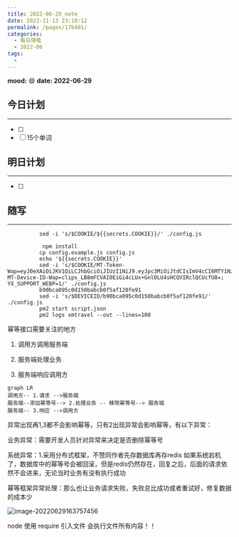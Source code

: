 ```yaml
---
title: 2022-06-29_note
date: 2022-11-13 23:10:12
permalink: /pages/17b401/
categories:
  - 每日随笔
  - 2022-06
tags:
  - 
---
```

**mood:** :smile:  									**date: 2022-06-29**  
## 今日计划  
------
- [ ]  
- [ ]  15个单词
## 明日计划  
------
- [ ]  
## 随写 
------

```
          sed -i 's/$COOKIE/${{secrets.COOKIE}}/' ./config.js
          
           npm install
          cp config.example.js config.js
          echo '${{secrets.COOKIE}}'
          sed -i 's/$COOKIE/MT-Token-Wap=eyJ0eXAiOiJKV1QiLCJhbGciOiJIUzI1NiJ9.eyJpc3MiOiJtdCIsImV4cCI6MTY1NzE1OTA4OSwidXNlcklkIjoxMDcwMzQxOTY5LCJkZXZpY2VJZCI6ImNsaXBzX0xCOG1GQ1ZBSTBFaUdpNGNMVXgrR25sT0xVNHNIQ1FWSVJjbFFDVWNmVTg9IiwiaWF0IjoxNjU0NTY3MDg5fQ.WFBTcLDbQ_TFeIzHWeKNzKIlMEiHnj9rpRdJG6c_hvM; MT-Device-ID-Wap=clips_LB8mFCVAI0EiGi4cLUx+GnlOLU4sHCQVIRclQCUcfU8=; YX_SUPPORT_WEBP=1/' ./config.js
          b90bca095c0d150babcb0f5af120fe91
          sed -i 's/$DEVICEID/b90bca095c0d150babcb0f5af120fe91/' ./config.js
          pm2 start script.json
          pm2 logs xmtravel --out --lines=100 
```

幂等接口需要关注的地方

1. 调用方调用服务端

2. 服务端处理业务

3. 服务端响应调用方

```mermaid
graph LR
调用方-- 1.请求 -->服务端
服务端--添加幂等号--> 2.处理业务 -- 移除幂等号--> 服务端
服务端-- 3.响应 -->调用方
```

异常出现再1,3都不会影响幂等，只有2出现异常会影响幂等，有以下异常：

业务异常：需要开发人员针对异常来决定是否删除幂等号

系统异常：1.采用分布式框架，不赞同作者先存数据库再存redis 如果系统宕机了，数据库中的幂等号会被回滚，但是redis仍然存在，回复之后，后面的请求依然不会进来，无论当时业务有没有执行成功

幂等框架异常处理：那么也让业务请求失败，失败总比成功或者重试好，修复数据的成本少

![image-20220629163757456](D:%5Cproject%5Cvscode%5Cblog%5Cblogs%5C%E6%AF%8F%E6%97%A5%E9%9A%8F%E7%AC%94%5C2022-06-29_note.assets%5Cimage-20220629163757456.png)





node 使用 require 引入文件 会执行文件所有内容！！